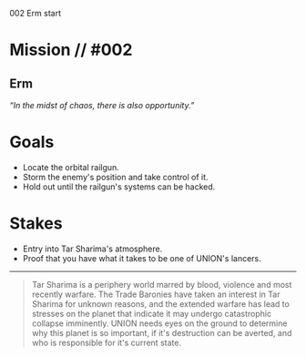 002
Erm
start

# Mission // #002

## Erm

*“In the midst of chaos, there is also opportunity.”*

# Goals

- Locate the orbital railgun.
- Storm the enemy's position and take control of it.
- Hold out until the railgun's systems can be hacked.

# Stakes

- Entry into Tar Sharima's atmosphere.
- Proof that you have what it takes to be one of UNION's lancers.

---

> Tar Sharima is a periphery world marred by blood, violence and most recently warfare. The Trade Baronies have taken an interest in Tar Sharima for unknown reasons, and the extended warfare has lead to stresses on the planet that indicate it may undergo catastrophic collapse imminently. UNION needs eyes on the ground to determine why this planet is so important, if it's destruction can be averted, and who is responsible for it's current state.
